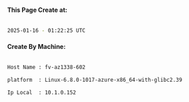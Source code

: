 
   
#### This Page Create at:

```bash

2025-01-16 - 01:22:25 UTC

```

#### Create By Machine:

```bash

Host Name : fv-az1338-602

platform  : Linux-6.8.0-1017-azure-x86_64-with-glibc2.39

Ip Local  : 10.1.0.152

```


